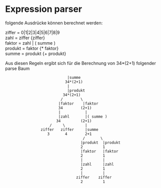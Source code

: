 # Expression parser
folgende Ausdrücke können berechnet werden:

ziffer = 0|1|2|3|4|5|6|7|8|9 \
zahl = ziffer {ziffer} \
faktor = zahl | ( summe ) \
produkt = faktor {* faktor} \
summe = produkt {+ produkt} 

Aus diesen Regeln ergibt sich für die Berechnung von 34*(2+1) folgender parse Baum

                                |summe
                               34*(2+1)
                                |
                                |produkt
                              34*(2+1)
                             /        \
                            |faktor    |faktor
                            34        (2+1)
                            |           |
                            |zahl       |( summe )
                           34         (2+1)
                        /     \         |
                    ziffer   ziffer     |summe
                       3       4        2+1
                                       /       \
                                      |produkt  |produkt
                                      2         1
                                      |faktor   |faktor
                                      2         1
                                      |         |
                                      |zahl     |zahl
                                      2         1
                                      |         |
                                    ziffer    ziffer
                                      2         1
                                      
